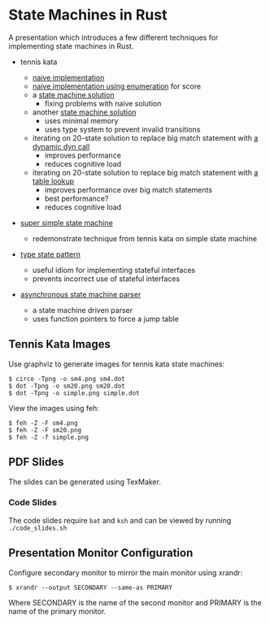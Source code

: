 # State Machines in Rust

A presentation which introduces a few different techniques for implementing state machines in Rust.

- tennis kata
    - [naive implementation](src/bin/tennis_naive.rs)
    - [naive implementation using enumeration](src/bin/tennis_naive_enum.rs) for score
    - a [state machine solution](src/bin/tennis_sm4.rs)
        - fixing problems with naive solution
    - another [state machine solution](src/bin/tennis_sm20.rs)
        - uses minimal memory
        - uses type system to prevent invalid transitions
    - iterating on 20-state solution to replace big match statement with [a dynamic dyn call](src/bin/tennis_sm20_enumtrait.rs)
        - improves performance
        - reduces cognitive load
    - iterating on 20-state solution to replace big match statement with [a table lookup](src/bin/tennis_sm20_table.rs)
        - improves performance over big match statements
        - best performance? 
        - reduces cognitive load

- [super simple state machine](src/bin/simple.rs)
    - redemonstrate technique from tennis kata on simple state machine

- [type state pattern](src/bin/type_state_pattern.rs)
    - useful idiom for implementing stateful interfaces
    - prevents incorrect use of stateful interfaces

- [asynchronous state machine parser](src/bin/asm_parser.rs)
    - a state machine driven parser
    - uses function pointers to force a jump table

## Tennis Kata Images

Use graphviz to generate images for tennis kata state machines:

    $ circo -Tpng -o sm4.png sm4.dot
    $ dot -Tpng -o sm20.png sm20.dot
    $ dot -Tpng -o simple.png simple.dot

View the images using feh:

    $ feh -Z -F sm4.png
    $ feh -Z -F sm20.png
    $ feh -Z -f simple.png

## PDF Slides

The slides can be generated using TexMaker.

### Code Slides

The code slides require `bat` and `ksh` and can be viewed by running `./code_slides.sh`

## Presentation Monitor Configuration

Configure secondary monitor to mirror the main monitor using xrandr:

    $ xrandr --output SECONDARY --same-as PRIMARY

Where SECONDARY is the name of the second monitor and PRIMARY is the name of the primary monitor.
